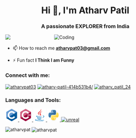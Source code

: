 <h1 align="center">Hi 👋, I'm Atharv Patil</h1>
<h3 align="center">A passionate EXPLORER from India</h3>
<!-- 
<p align="left"> <img src="https://komarev.com/ghpvc/?username=atharvpat&label=Profile%20views&color=0e75b6&style=flat" alt="atharvpat" /> </p>

<p align="left"> <a href="https://github.com/ryo-ma/github-profile-trophy"><img src="https://github-profile-trophy.vercel.app/?username=atharvpat" alt="atharvpat" /></a> </p> -->
<p align="left"> <img src="https://cdn.dribbble.com/users/1876781/screenshots/6169542/web_character.gif" </p>
<img align="right" alt="Coding" width="350" src="https://miro.medium.com/max/700/1*vJjJ3Mdok6Rvxx85IIRqBQ.gif"</p> 

  
  
  - 📫 How to reach me **atharvpat03@gmail.com**

- ⚡ Fun fact **I Think I am Funny**

<h3 align="left">Connect with me:</h3>
<p align="left">
<a href="https://twitter.com/atharvpat03" target="blank"><img align="center" src="https://raw.githubusercontent.com/rahuldkjain/github-profile-readme-generator/master/src/images/icons/Social/twitter.svg" alt="atharvpat03" height="30" width="40" /></a>
<a href="https://linkedin.com/in/atharv-patil-414b531b4/" target="blank"><img align="center" src="https://raw.githubusercontent.com/rahuldkjain/github-profile-readme-generator/master/src/images/icons/Social/linked-in-alt.svg" alt="atharv-patil-414b531b4/" height="30" width="40" /></a>
<a href="https://instagram.com/atharv_patil_24" target="blank"><img align="center" src="https://raw.githubusercontent.com/rahuldkjain/github-profile-readme-generator/master/src/images/icons/Social/instagram.svg" alt="atharv_patil_24" height="30" width="40" /></a>
</p>

<h3 align="left">Languages and Tools:</h3>
<p align="left"> <a href="https://www.cprogramming.com/" target="_blank" rel="noreferrer"> <img src="https://raw.githubusercontent.com/devicons/devicon/master/icons/c/c-original.svg" alt="c" width="40" height="40"/> </a> <a href="https://www.w3schools.com/cpp/" target="_blank" rel="noreferrer"> <img src="https://raw.githubusercontent.com/devicons/devicon/master/icons/cplusplus/cplusplus-original.svg" alt="cplusplus" width="40" height="40"/> </a> <a href="https://www.java.com" target="_blank" rel="noreferrer"> <img src="https://raw.githubusercontent.com/devicons/devicon/master/icons/java/java-original.svg" alt="java" width="40" height="40"/> </a> <a href="https://www.python.org" target="_blank" rel="noreferrer"> <img src="https://raw.githubusercontent.com/devicons/devicon/master/icons/python/python-original.svg" alt="python" width="40" height="40"/> </a> <a href="https://unrealengine.com/" target="_blank" rel="noreferrer"> <img src="https://raw.githubusercontent.com/kenangundogan/fontisto/036b7eca71aab1bef8e6a0518f7329f13ed62f6b/icons/svg/brand/unreal-engine.svg" alt="unreal" width="40" height="40"/> </a> </p>

<p><img align="left" src="https://github-readme-stats.vercel.app/api/top-langs?username=atharvpat&show_icons=true&locale=en&layout=compact" alt="atharvpat" /></p>

<p>&nbsp;<img align="center" src="https://github-readme-stats.vercel.app/api?username=atharvpat&show_icons=true&locale=en" alt="atharvpat" /></p>
